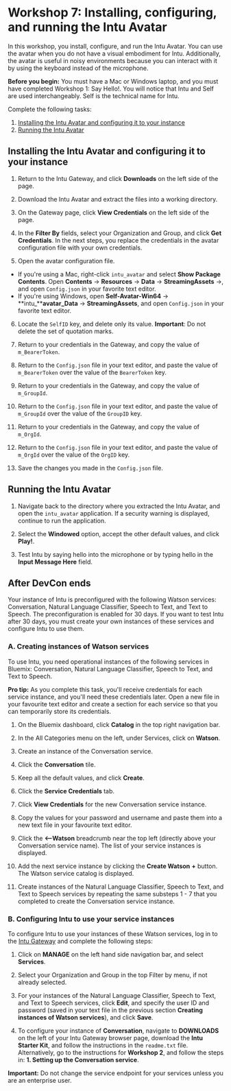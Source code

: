 # Workshop 7: Installing, configuring, and running the Intu Avatar

In this workshop, you install, configure, and run the Intu Avatar. You can use the avatar when you do not have a visual embodiment for Intu. Additionally, the avatar is useful in noisy environments because you can interact with it by using the keyboard instead of the microphone.

**Before you begin:** You must have a Mac or Windows laptop, and you must have completed Workshop 1: Say Hello!. You will notice that Intu and Self are used interchangeably. Self is the technical name for Intu.

Complete the following tasks:

1. [Installing the Intu Avatar and configuring it to your instance](#installing-the-intu-avatar-and-configuring-it-to-your-instance)
2. [Running the Intu Avatar](#running-the-intu-avatar)

## Installing the Intu Avatar and configuring it to your instance

1. Return to the Intu Gateway, and click **Downloads** on the left side of the page.

2. Download the Intu Avatar and extract the files into a working directory.

3. On the Gateway page, click **View Credentials** on the left side of the page.

4. In the **Filter By** fields, select your Organization and Group, and click **Get Credentials**. In the next steps, you replace the credentials in the avatar configuration file with your own credentials.

5. Open the avatar configuration file.
  * If you're using a Mac, right-click `intu_avatar` and select **Show Package Contents**. Open **Contents** -> **Resources** -> **Data** -> **StreamingAssets** ->, and open `Config.json` in your favorite text editor.
  * If you're using Windows, open **Self-Avatar-Win64** -> **intu_****avatar_Data** -> **StreamingAssets**, and open `Config.json` in your favorite text editor.

6. Locate the `SelfID` key, and delete only its value. **Important**: Do not delete the set of quotation marks.

7. Return to your credentials in the Gateway, and copy the value of `m_BearerToken`.

8. Return to the `Config.json` file in your text editor, and paste the value of `m_BearerToken` over the value of the `BearerToken` key.

9. Return to your credentials in the Gateway, and copy the value of `m_GroupId`.

10. Return to the `Config.json` file in your text editor, and paste the value of `m_GroupId` over the value of the `GroupID` key.

11. Return to your credentials in the Gateway, and copy the value of `m_OrgId`.

12. Return to the `Config.json` file in your text editor, and paste the value of `m_OrgId` over the value of the `OrgID` key.

13. Save the changes you made in the `Config.json` file.
  
## Running the Intu Avatar

1. Navigate back to the directory where you extracted the Intu Avatar, and open the `intu_avatar` application. If a security warning is displayed, continue to run the application.

2. Select the **Windowed** option, accept the other default values, and click **Play!**.

3. Test Intu by saying hello into the microphone or by typing hello in the **Input Message Here** field.

## After DevCon ends

Your instance of Intu is preconfigured with the following Watson services: Conversation, Natural Language Classifier, Speech to Text, and Text to Speech. The preconfiguration is enabled for 30 days. If you want to test Intu after 30 days, you must create your own instances of these services and configure Intu to use them.

### A. Creating instances of Watson services

To use Intu, you need operational instances of the following services in Bluemix: Conversation, Natural Language Classifier, Speech to Text, and Text to Speech.

**Pro tip:** As you complete this task, you'll receive credentials for each service instance, and you'll need these credentials later. Open a new file in your favourite text editor and create a section for each service so that you can temporarily store its credentials.

1. On the Bluemix dashboard, click **Catalog** in the top right navigation bar.

2. In the All Categories menu on the left, under Services, click on **Watson**.

3. Create an instance of the Conversation service.
  1. Click the **Conversation** tile.
  2. Keep all the default values, and click **Create**.
  3. Click the **Service Credentials** tab.
  4. Click **View Credentials** for the new Conversation service instance.
  5. Copy the values for your password and username and paste them into a new text file in your favourite text editor.
  6. Click the **<--Watson** breadcrumb near the top left (directly above your Conversation service name). The list of your service instances is displayed.
  7. Add the next service instance by clicking the **Create Watson** **+** button. The Watson service catalog is displayed.

4. Create instances of the Natural Language Classifier, Speech to Text, and Text to Speech services by repeating the same substeps 1 - 7 that you completed to create the Conversation service instance.


### B. Configuring Intu to use your service instances

To configure Intu to use your instances of these Watson services, log in to the [Intu Gateway](https://rg-gateway.mybluemix.net/) and complete the following steps:

1. Click on **MANAGE** on the left hand side navigation bar, and select **Services**. 

2. Select your Organization and Group in the top Filter by menu, if not already selected.

3. For your instances of the Natural Language Classifier, Speech to Text, and Text to Speech services, click **Edit**, and specify the user ID and password (saved in your text file in the previous section **Creating instances of Watson services**), and click **Save**.

4. To configure your instance of **Conversation**, navigate to **DOWNLOADS** on the left of your Intu Gateway browser page, download the **Intu Starter Kit**, and follow the instructions in the `readme.txt` file. Alternatively, go to the instructions for **Workshop 2**, and follow the steps in: **1. Setting up the Conversation service**.
 

**Important:** Do not change the service endpoint for your services unless you are an enterprise user.
